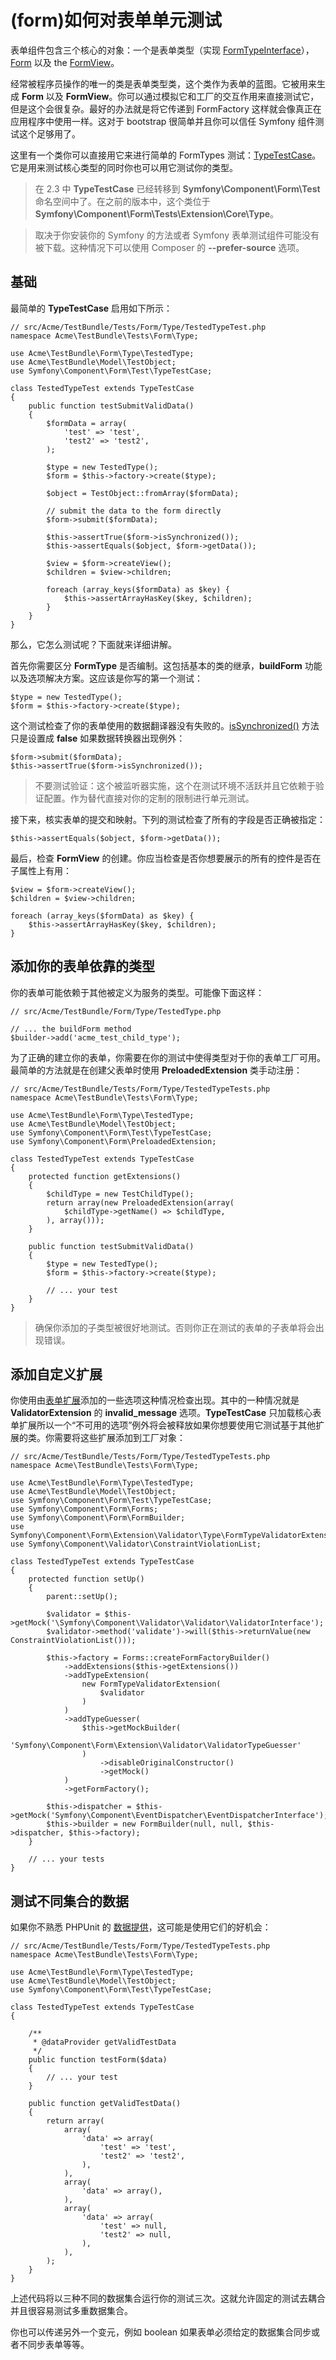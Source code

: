 # (form)如何对表单单元测试

表单组件包含三个核心的对象：一个是表单类型（实现 [FormTypeInterface](http://api.symfony.com/2.7/Symfony/Component/Form/FormTypeInterface.html)），[Form](http://api.symfony.com/2.7/Symfony/Component/Form/Form.html) 以及 the [FormView](http://api.symfony.com/2.7/Symfony/Component/Form/FormView.html)。  

经常被程序员操作的唯一的类是表单类型类，这个类作为表单的蓝图。它被用来生成 **Form** 以及 **FormView**。你可以通过模拟它和工厂的交互作用来直接测试它，但是这个会很复杂。最好的办法就是将它传递到 FormFactory 这样就会像真正在应用程序中使用一样。这对于 bootstrap 很简单并且你可以信任 Symfony 组件测试这个足够用了。  

这里有一个类你可以直接用它来进行简单的 FormTypes 测试：[TypeTestCase](http://api.symfony.com/2.7/Symfony/Component/Form/Test/TypeTestCase.html)。它是用来测试核心类型的同时你也可以用它测试你的类型。  

>在 2.3 中 **TypeTestCase** 已经转移到 **Symfony\Component\Form\Test** 命名空间中了。在之前的版本中，这个类位于 **Symfony\Component\Form\Tests\Extension\Core\Type**。

>取决于你安装你的 Symfony 的方法或者 Symfony 表单测试组件可能没有被下载。这种情况下可以使用 Composer 的 **--prefer-source** 选项。  

## 基础

最简单的 **TypeTestCase** 启用如下所示：  

```
// src/Acme/TestBundle/Tests/Form/Type/TestedTypeTest.php
namespace Acme\TestBundle\Tests\Form\Type;

use Acme\TestBundle\Form\Type\TestedType;
use Acme\TestBundle\Model\TestObject;
use Symfony\Component\Form\Test\TypeTestCase;

class TestedTypeTest extends TypeTestCase
{
    public function testSubmitValidData()
    {
        $formData = array(
            'test' => 'test',
            'test2' => 'test2',
        );

        $type = new TestedType();
        $form = $this->factory->create($type);

        $object = TestObject::fromArray($formData);

        // submit the data to the form directly
        $form->submit($formData);

        $this->assertTrue($form->isSynchronized());
        $this->assertEquals($object, $form->getData());

        $view = $form->createView();
        $children = $view->children;

        foreach (array_keys($formData) as $key) {
            $this->assertArrayHasKey($key, $children);
        }
    }
}
```

那么，它怎么测试呢？下面就来详细讲解。  

首先你需要区分 **FormType** 是否编制。这包括基本的类的继承，**buildForm** 功能以及选项解决方案。这应该是你写的第一个测试：  

```
$type = new TestedType();
$form = $this->factory->create($type);
```  

这个测试检查了你的表单使用的数据翻译器没有失败的。[isSynchronized()](http://api.symfony.com/2.7/Symfony/Component/Form/FormInterface.html#isSynchronized()) 方法只是设置成 **false** 如果数据转换器出现例外：  

```
$form->submit($formData);
$this->assertTrue($form->isSynchronized());
```

>不要测试验证：这个被监听器实施，这个在测试环境不活跃并且它依赖于验证配置。作为替代直接对你的定制的限制进行单元测试。  

接下来，核实表单的提交和映射。下列的测试检查了所有的字段是否正确被指定：  

```
$this->assertEquals($object, $form->getData());
```

最后，检查 **FormView** 的创建。你应当检查是否你想要展示的所有的控件是否在子属性上有用：  

```
$view = $form->createView();
$children = $view->children;

foreach (array_keys($formData) as $key) {
    $this->assertArrayHasKey($key, $children);
}
```

## 添加你的表单依靠的类型

你的表单可能依赖于其他被定义为服务的类型。可能像下面这样：  

```
// src/Acme/TestBundle/Form/Type/TestedType.php

// ... the buildForm method
$builder->add('acme_test_child_type');
```

为了正确的建立你的表单，你需要在你的测试中使得类型对于你的表单工厂可用。最简单的方法就是在创建父表单时使用 **PreloadedExtension** 类手动注册：  

```
// src/Acme/TestBundle/Tests/Form/Type/TestedTypeTests.php
namespace Acme\TestBundle\Tests\Form\Type;

use Acme\TestBundle\Form\Type\TestedType;
use Acme\TestBundle\Model\TestObject;
use Symfony\Component\Form\Test\TypeTestCase;
use Symfony\Component\Form\PreloadedExtension;

class TestedTypeTest extends TypeTestCase
{
    protected function getExtensions()
    {
        $childType = new TestChildType();
        return array(new PreloadedExtension(array(
            $childType->getName() => $childType,
        ), array()));
    }

    public function testSubmitValidData()
    {
        $type = new TestedType();
        $form = $this->factory->create($type);

        // ... your test
    }
}
```

>确保你添加的子类型被很好地测试。否则你正在测试的表单的子表单将会出现错误。  

## 添加自定义扩展

你使用由[表单扩展](http://symfony.com/doc/current/cookbook/form/create_form_type_extension.html)添加的一些选项这种情况检查出现。其中的一种情况就是 **ValidatorExtension** 的 **invalid_message** 选项。**TypeTestCase** 只加载核心表单扩展所以一个“不可用的选项”例外将会被释放如果你想要使用它测试基于其他扩展的类。你需要将这些扩展添加到工厂对象：  

```
// src/Acme/TestBundle/Tests/Form/Type/TestedTypeTests.php
namespace Acme\TestBundle\Tests\Form\Type;

use Acme\TestBundle\Form\Type\TestedType;
use Acme\TestBundle\Model\TestObject;
use Symfony\Component\Form\Test\TypeTestCase;
use Symfony\Component\Form\Forms;
use Symfony\Component\Form\FormBuilder;
use Symfony\Component\Form\Extension\Validator\Type\FormTypeValidatorExtension;
use Symfony\Component\Validator\ConstraintViolationList;

class TestedTypeTest extends TypeTestCase
{
    protected function setUp()
    {
        parent::setUp();

        $validator = $this->getMock('\Symfony\Component\Validator\Validator\ValidatorInterface');
        $validator->method('validate')->will($this->returnValue(new ConstraintViolationList()));

        $this->factory = Forms::createFormFactoryBuilder()
            ->addExtensions($this->getExtensions())
            ->addTypeExtension(
                new FormTypeValidatorExtension(
                    $validator
                )
            )
            ->addTypeGuesser(
                $this->getMockBuilder(
                    'Symfony\Component\Form\Extension\Validator\ValidatorTypeGuesser'
                )
                    ->disableOriginalConstructor()
                    ->getMock()
            )
            ->getFormFactory();

        $this->dispatcher = $this->getMock('Symfony\Component\EventDispatcher\EventDispatcherInterface');
        $this->builder = new FormBuilder(null, null, $this->dispatcher, $this->factory);
    }

    // ... your tests
}
```  

## 测试不同集合的数据

如果你不熟悉 PHPUnit 的 [数据提供](http://www.phpunit.de/manual/current/en/writing-tests-for-phpunit.html#writing-tests-for-phpunit.data-providers)，这可能是使用它们的好机会：  

```
// src/Acme/TestBundle/Tests/Form/Type/TestedTypeTests.php
namespace Acme\TestBundle\Tests\Form\Type;

use Acme\TestBundle\Form\Type\TestedType;
use Acme\TestBundle\Model\TestObject;
use Symfony\Component\Form\Test\TypeTestCase;

class TestedTypeTest extends TypeTestCase
{

    /**
     * @dataProvider getValidTestData
     */
    public function testForm($data)
    {
        // ... your test
    }

    public function getValidTestData()
    {
        return array(
            array(
                'data' => array(
                    'test' => 'test',
                    'test2' => 'test2',
                ),
            ),
            array(
                'data' => array(),
            ),
            array(
                'data' => array(
                    'test' => null,
                    'test2' => null,
                ),
            ),
        );
    }
}
```

上述代码将以三种不同的数据集合运行你的测试三次。这就允许固定的测试去耦合并且很容易测试多重数据集合。  

你也可以传递另外一个变元，例如 boolean 如果表单必须给定的数据集合同步或者不同步表单等等。  


